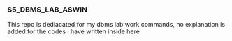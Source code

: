 ### S5_DBMS_LAB_ASWIN

This repo is dediacated for my dbms lab work commands, no explanation is added for the codes i have written inside here

